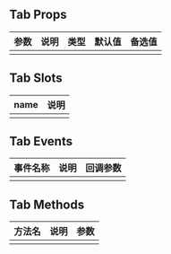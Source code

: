 ## Tab Props

| 参数         |   说明         | 类型     | 默认值      | 备选值            |
| ----------- | ------------- | -------- | --------- | ---------------- |
|             |               |           |          |                  |

## Tab Slots

|   name  |      说明       |
|  ------  |    ---------   |
|          |                |

## Tab Events

|   事件名称   |    说明   |  回调参数  |
| -------    | --------- |  --------- |
|            |           |            |

## Tab Methods

|  方法名  |   说明   |   参数   |
| ------- | ------  |  ------  |
|         |         |          |

